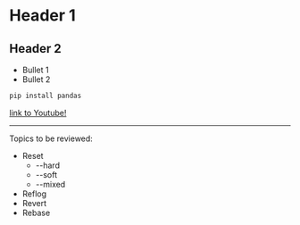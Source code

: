 # Header 1


## Header 2
* Bullet 1
* Bullet 2

```python
pip install pandas
```

[link to Youtube!](https://www.youtube.com)

---

Topics to be reviewed:

* Reset
  * --hard
  * --soft
  * --mixed
* Reflog
* Revert
* Rebase
